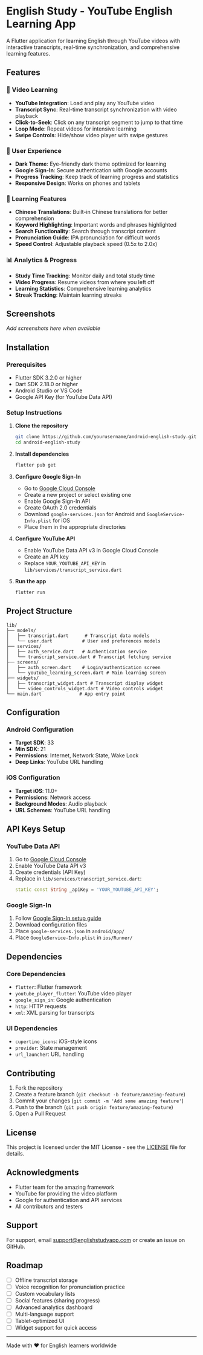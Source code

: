 # English Study - YouTube English Learning App

A Flutter application for learning English through YouTube videos with interactive transcripts, real-time synchronization, and comprehensive learning features.

## Features

### 🎥 Video Learning
- **YouTube Integration**: Load and play any YouTube video
- **Transcript Sync**: Real-time transcript synchronization with video playback
- **Click-to-Seek**: Click on any transcript segment to jump to that time
- **Loop Mode**: Repeat videos for intensive learning
- **Swipe Controls**: Hide/show video player with swipe gestures

### 📱 User Experience
- **Dark Theme**: Eye-friendly dark theme optimized for learning
- **Google Sign-In**: Secure authentication with Google accounts
- **Progress Tracking**: Keep track of learning progress and statistics
- **Responsive Design**: Works on phones and tablets

### 🎯 Learning Features
- **Chinese Translations**: Built-in Chinese translations for better comprehension
- **Keyword Highlighting**: Important words and phrases highlighted
- **Search Functionality**: Search through transcript content
- **Pronunciation Guide**: IPA pronunciation for difficult words
- **Speed Control**: Adjustable playback speed (0.5x to 2.0x)

### 📊 Analytics & Progress
- **Study Time Tracking**: Monitor daily and total study time
- **Video Progress**: Resume videos from where you left off
- **Learning Statistics**: Comprehensive learning analytics
- **Streak Tracking**: Maintain learning streaks

## Screenshots

*Add screenshots here when available*

## Installation

### Prerequisites
- Flutter SDK 3.2.0 or higher
- Dart SDK 2.18.0 or higher
- Android Studio or VS Code
- Google API Key (for YouTube Data API)

### Setup Instructions

1. **Clone the repository**
   ```bash
   git clone https://github.com/yourusername/android-english-study.git
   cd android-english-study
   ```

2. **Install dependencies**
   ```bash
   flutter pub get
   ```

3. **Configure Google Sign-In**
   - Go to [Google Cloud Console](https://console.cloud.google.com/)
   - Create a new project or select existing one
   - Enable Google Sign-In API
   - Create OAuth 2.0 credentials
   - Download `google-services.json` for Android and `GoogleService-Info.plist` for iOS
   - Place them in the appropriate directories

4. **Configure YouTube API**
   - Enable YouTube Data API v3 in Google Cloud Console
   - Create an API key
   - Replace `YOUR_YOUTUBE_API_KEY` in `lib/services/transcript_service.dart`

5. **Run the app**
   ```bash
   flutter run
   ```

## Project Structure

```
lib/
├── models/
│   ├── transcript.dart      # Transcript data models
│   └── user.dart           # User and preferences models
├── services/
│   ├── auth_service.dart   # Authentication service
│   └── transcript_service.dart # Transcript fetching service
├── screens/
│   ├── auth_screen.dart    # Login/authentication screen
│   └── youtube_learning_screen.dart # Main learning screen
├── widgets/
│   ├── transcript_widget.dart # Transcript display widget
│   └── video_controls_widget.dart # Video controls widget
└── main.dart              # App entry point
```

## Configuration

### Android Configuration
- **Target SDK**: 33
- **Min SDK**: 21
- **Permissions**: Internet, Network State, Wake Lock
- **Deep Links**: YouTube URL handling

### iOS Configuration
- **Target iOS**: 11.0+
- **Permissions**: Network access
- **Background Modes**: Audio playback
- **URL Schemes**: YouTube URL handling

## API Keys Setup

### YouTube Data API
1. Go to [Google Cloud Console](https://console.cloud.google.com/)
2. Enable YouTube Data API v3
3. Create credentials (API Key)
4. Replace in `lib/services/transcript_service.dart`:
   ```dart
   static const String _apiKey = 'YOUR_YOUTUBE_API_KEY';
   ```

### Google Sign-In
1. Follow [Google Sign-In setup guide](https://developers.google.com/identity/sign-in/android/start-integrating)
2. Download configuration files
3. Place `google-services.json` in `android/app/`
4. Place `GoogleService-Info.plist` in `ios/Runner/`

## Dependencies

### Core Dependencies
- `flutter`: Flutter framework
- `youtube_player_flutter`: YouTube video player
- `google_sign_in`: Google authentication
- `http`: HTTP requests
- `xml`: XML parsing for transcripts

### UI Dependencies
- `cupertino_icons`: iOS-style icons
- `provider`: State management
- `url_launcher`: URL handling

## Contributing

1. Fork the repository
2. Create a feature branch (`git checkout -b feature/amazing-feature`)
3. Commit your changes (`git commit -m 'Add some amazing feature'`)
4. Push to the branch (`git push origin feature/amazing-feature`)
5. Open a Pull Request

## License

This project is licensed under the MIT License - see the [LICENSE](LICENSE) file for details.

## Acknowledgments

- Flutter team for the amazing framework
- YouTube for providing the video platform
- Google for authentication and API services
- All contributors and testers

## Support

For support, email support@englishstudyapp.com or create an issue on GitHub.

## Roadmap

- [ ] Offline transcript storage
- [ ] Voice recognition for pronunciation practice
- [ ] Custom vocabulary lists
- [ ] Social features (sharing progress)
- [ ] Advanced analytics dashboard
- [ ] Multi-language support
- [ ] Tablet-optimized UI
- [ ] Widget support for quick access

---

Made with ❤️ for English learners worldwide
